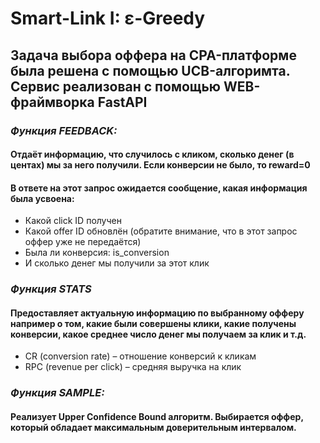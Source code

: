# Smart-Link I: ε-Greedy
## Задача выбора оффера на CPA-платформе была решена с помощью UCB-алгоримта. Сервис реализован с помощью WEB-фраймворка FastAPI
### *Функция FEEDBACK:*
#### Отдаёт информацию, что случилось с кликом, сколько денег (в центах) мы за него получили. Если конверсии не было, то reward=0
#### В ответе на этот запрос ожидается сообщение, какая информация была усвоена:

- Какой click ID получен
- Какой offer ID обновлён (обратите внимание, что в этот запрос оффер уже не передаётся)
- Была ли конверсия: is_conversion
- И сколько денег мы получили за этот клик

### *Функция STATS*
#### Предоставляет актуальную информацию по выбранному офферу например о том, какие были совершены клики, какие получены конверсии, какое среднее число денег мы получаем за клик и т.д.
- CR (conversion rate) – отношение конверсий к кликам
- RPC (revenue per click) – средняя выручка на клик
### *Функция SAMPLE:*
#### Реализует Upper Confidence Bound алгоритм. Выбирается оффер, который обладает максимальным доверительным интервалом.
